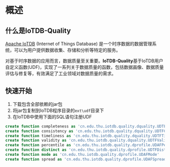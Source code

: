 # 概述

## 什么是IoTDB-Quality
[Apache IoTDB](https://github.com/apache/iotdb) (Internet of Things Database) 是一个时序数据的数据管理系统，可以为用户提供数据收集、存储和分析等特定的服务。

对基于时序数据的应用而言，数据质量至关重要。**IoTDB-Quality**基于IoTDB用户自定义函数(UDF)，实现了一系列关于数据质量的函数，包括数据画像、数据质量评估与修复等，有效满足了工业领域对数据质量的需求。

## 快速开始
1. 下载包含全部依赖的jar包
2. 将jar包复制到IoTDB程序目录的`ext\udf`目录下
3. 在IoTDB中使用下面的SQL语句注册UDF

```sql
create function completeness as 'cn.edu.thu.iotdb.quality.dquality.UDTFCompleteness'
create function consistency as 'cn.edu.thu.iotdb.quality.dquality.UDTFConsistency'
create function timeliness as 'cn.edu.thu.iotdb.quality.dquality.UDTFTimeliness'
create function validity as 'cn.edu.thu.iotdb.quality.dquality.UDTFValidity'
create function percentile as 'cn.edu.thu.iotdb.quality.dprofile.UDAFPercentile'
create function distinct as 'cn.edu.thu.iotdb.quality.dprofile.UDTFDistinct'
create function mode as 'cn.edu.thu.iotdb.quality.dprofile.UDAFMode'
create function spread as 'cn.edu.thu.iotdb.quality.dprofile.UDAFSpread'
```
